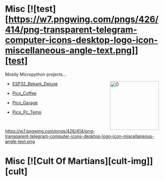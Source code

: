 # Misc [![test][https://w7.pngwing.com/pngs/426/414/png-transparent-telegram-computer-icons-desktop-logo-icon-miscellaneous-angle-text.png]][test]
Mostly Micropython projects...

<img src="https://upload.wikimedia.org/wikipedia/commons/thumb/a/a7/MicroPython_new_logo.svg/1200px-MicroPython_new_logo.svg.png" align="right"
     alt="Ö" width="160" height="160">
     
- [ESP32_Bekant_Deluxe](./ESP32_Bekant_Deluxe)

- [Pico_Coffee](./Pico_Coffee)

- [Pico_Garage](./Pico_Garage)

- [Pico_Pc_Temp](./Pico_Pc_Temp)

&nbsp;



https://w7.pngwing.com/pngs/426/414/png-transparent-telegram-computer-icons-desktop-logo-icon-miscellaneous-angle-text.png

# Misc [![Cult Of Martians][cult-img]][cult]
